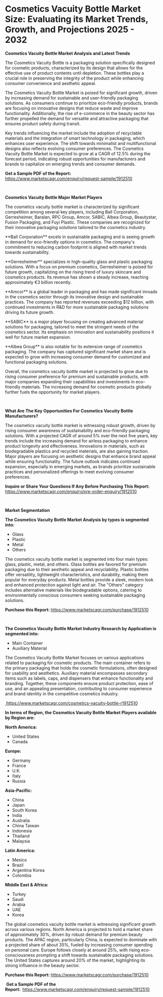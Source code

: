<p><h1>Cosmetics Vacuity Bottle Market Size: Evaluating its Market Trends, Growth, and Projections 2025 - 2032</h1></p><p><strong>Cosmetics Vacuity Bottle Market Analysis and Latest Trends</strong></p>
<p><p>The Cosmetics Vacuity Bottle is a packaging solution specifically designed for cosmetic products, characterized by its design that allows for the effective use of product contents until depletion. These bottles play a crucial role in preserving the integrity of the product while enhancing consumer convenience and aesthetic appeal.</p><p>The Cosmetics Vacuity Bottle Market is poised for significant growth, driven by increasing demand for sustainable and user-friendly packaging solutions. As consumers continue to prioritize eco-friendly products, brands are focusing on innovative designs that reduce waste and improve functionality. Additionally, the rise of e-commerce in the beauty sector has further propelled the demand for versatile and attractive packaging that ensures product safety during transit.</p><p>Key trends influencing the market include the adoption of recyclable materials and the integration of smart technology in packaging, which enhances user experience. The shift towards minimalist and multifunctional designs also reflects evolving consumer preferences. The Cosmetics Vacuity Bottle Market is expected to grow at a CAGR of 12.5% during the forecast period, indicating robust opportunities for manufacturers and brands to capitalize on emerging trends and consumer demands.</p></p>
<p><strong>Get a Sample PDF of the Report:&nbsp;</strong> <a href="https://www.marketscagr.com/enquiry/request-sample/1912510?utm_campaign=3293&utm_medium=2&utm_source=Github&utm_content=ia&utm_term=19042025&utm_id=cosmetics-vacuity-bottle">https://www.marketscagr.com/enquiry/request-sample/1912510</a></p>
<p>&nbsp;</p>
<p><strong>Cosmetics Vacuity Bottle Major Market Players</strong></p>
<p><p>The cosmetics vacuity bottle market is characterized by significant competition among several key players, including Ball Corporation, Gerresheimer, Baralan, RPC Group, Amcor, SABIC, Albea Group, Beautystar, Fusion Packaging, and Fuyi Plastic. These companies are recognized for their innovative packaging solutions tailored to the cosmetics industry.</p><p>**Ball Corporation** excels in sustainable packaging and is seeing growth in demand for eco-friendly options in cosmetics. The company's commitment to reducing carbon footprint is aligned with market trends towards sustainability.</p><p>**Gerresheimer** specializes in high-quality glass and plastic packaging solutions. With a focus on premium cosmetics, Gerresheimer is poised for future growth, capitalizing on the rising trend of luxury skincare and cosmetics products. Its revenue has shown a steady increase, reaching approximately €3 billion recently.</p><p>**Amcor** is a global leader in packaging and has made significant inroads in the cosmetics sector through its innovative design and sustainable practices. The company has reported revenues exceeding $12 billion, with continued investments in R&D for more sustainable packaging solutions driving its future growth.</p><p>**SABIC** is a major player focusing on creating advanced material solutions for packaging, tailored to meet the stringent needs of the cosmetics sector. Its emphasis on innovation and sustainability positions it well for future market expansion.</p><p>**Albea Group** is also notable for its extensive range of cosmetics packaging. The company has captured significant market share and is expected to grow with increasing consumer demand for customized and functional packaging solutions.</p><p>Overall, the cosmetics vacuity bottle market is projected to grow due to rising consumer preference for premium and sustainable products, with major companies expanding their capabilities and investments in eco-friendly materials. The increasing demand for cosmetic products globally further fuels the opportunity for market players.</p></p>
<p>&nbsp;</p>
<p><strong>What Are The Key Opportunities For Cosmetics Vacuity Bottle Manufacturers?</strong></p>
<p><p>The cosmetics vacuity bottle market is witnessing robust growth, driven by rising consumer awareness of sustainability and eco-friendly packaging solutions. With a projected CAGR of around 5% over the next five years, key trends include the increasing demand for airless packaging to enhance product longevity and effectiveness. Innovations in materials, such as biodegradable plastics and recycled materials, are also gaining traction. Major players are focusing on aesthetic designs that enhance brand appeal while ensuring functionality. The future outlook indicates continued expansion, especially in emerging markets, as brands prioritize sustainable practices and personalized offerings to meet evolving consumer preferences.</p></p>
<p><strong>Inquire or Share Your Questions If Any Before Purchasing This Report:</strong> <a href="https://www.marketscagr.com/enquiry/pre-order-enquiry/1912510?utm_campaign=3293&utm_medium=2&utm_source=Github&utm_content=ia&utm_term=19042025&utm_id=cosmetics-vacuity-bottle">https://www.marketscagr.com/enquiry/pre-order-enquiry/1912510</a></p>
<p>&nbsp;</p>
<p><strong>Market Segmentation</strong></p>
<p><strong>The Cosmetics Vacuity Bottle Market Analysis by types is segmented into:</strong></p>
<p><ul><li>Glass</li><li>Plastic</li><li>Metal</li><li>Others</li></ul></p>
<p><p>The cosmetics vacuity bottle market is segmented into four main types: glass, plastic, metal, and others. Glass bottles are favored for premium packaging due to their aesthetic appeal and recyclability. Plastic bottles offer versatility, lightweight characteristics, and durability, making them popular for everyday products. Metal bottles provide a sleek, modern look and enhanced protection against light and air. The "Others" category includes alternative materials like biodegradable options, catering to environmentally conscious consumers seeking sustainable packaging solutions.</p></p>
<p><strong>Purchase this Report:&nbsp;</strong><a href="https://www.marketscagr.com/purchase/1912510?utm_campaign=3293&utm_medium=2&utm_source=Github&utm_content=ia&utm_term=19042025&utm_id=cosmetics-vacuity-bottle">https://www.marketscagr.com/purchase/1912510</a></p>
<p>&nbsp;</p>
<p><strong>The Cosmetics Vacuity Bottle Market Industry Research by Application is segmented into:</strong></p>
<p><ul><li>Main Container</li><li>Auxiliary Material</li></ul></p>
<p><p>The Cosmetics Vacuity Bottle Market focuses on various applications related to packaging for cosmetic products. The main container refers to the primary packaging that holds the cosmetic formulations, often designed for usability and aesthetics. Auxiliary material encompasses secondary items such as labels, caps, and dispensers that enhance functionality and branding. Together, these components ensure product protection, ease of use, and an appealing presentation, contributing to consumer experience and brand identity in the competitive cosmetics industry.</p></p>
<p><a href="https://www.marketscagr.com/cosmetics-vacuity-bottle-r1912510?utm_campaign=3293&utm_medium=2&utm_source=Github&utm_content=ia&utm_term=19042025&utm_id=cosmetics-vacuity-bottle">&nbsp;https://www.marketscagr.com/cosmetics-vacuity-bottle-r1912510</a></p>
<p><strong>In terms of Region, the Cosmetics Vacuity Bottle Market Players available by Region are:</strong></p>
<p>
    <p> <strong> North America: </strong>
        <ul>
            <li>United States</li>
            <li>Canada</li>
        </ul>
        </p> 
    <p> <strong> Europe: </strong>
        <ul>
            <li>Germany</li>
            <li>France</li>
            <li>U.K.</li>
            <li>Italy</li>
            <li>Russia</li>
        </ul>
        </p> 
    <p> <strong> Asia-Pacific: </strong>
        <ul>
            <li>China</li>
            <li>Japan</li>
            <li>South Korea</li>
            <li>India</li>
            <li>Australia</li>
            <li>China Taiwan</li>
            <li>Indonesia</li>
            <li>Thailand</li>
            <li>Malaysia</li>
        </ul>
        </p> 
    <p> <strong> Latin America: </strong>
        <ul>
            <li>Mexico</li>
            <li>Brazil</li>
            <li>Argentina Korea</li>
            <li>Colombia</li>
        </ul>
        </p> 
    <p> <strong> Middle East & Africa: </strong>
        <ul>
            <li>Turkey</li>
            <li>Saudi</li>
            <li>Arabia</li>
            <li>UAE</li>
            <li>Korea</li>
        </ul>
    </p>
    </p>
<p><p>The global cosmetics vacuity bottle market is witnessing significant growth across various regions. North America is projected to hold a market share of approximately 30%, driven by robust demand for premium beauty products. The APAC region, particularly China, is expected to dominate with a projected share of about 35%, fueled by increasing consumer spending on personal care. Europe follows closely at around 25%, with rising eco-consciousness prompting a shift towards sustainable packaging solutions. The United States captures around 20% of the market, highlighting its strong influence in the beauty sector.</p></p>
<p><strong>Purchase this Report: </strong><a href="https://www.marketscagr.com/purchase/1912510?utm_campaign=3293&utm_medium=2&utm_source=Github&utm_content=ia&utm_term=19042025&utm_id=cosmetics-vacuity-bottle">https://www.marketscagr.com/purchase/1912510</a></p>
<p>&nbsp;<strong>Get a Sample PDF of the Report:&nbsp;&nbsp;</strong><a href="https://www.marketscagr.com/enquiry/request-sample/1912510?utm_campaign=3293&utm_medium=2&utm_source=Github&utm_content=ia&utm_term=19042025&utm_id=cosmetics-vacuity-bottle">https://www.marketscagr.com/enquiry/request-sample/1912510</a></p>
<p><strong></strong></p>
<p><p></p><p></p><p></p></p>